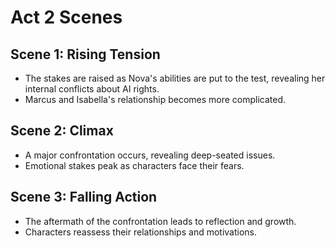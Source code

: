 # Act 2 Scenes
## Scene 1: Rising Tension
- The stakes are raised as Nova's abilities are put to the test, revealing her internal conflicts about AI rights.
- Marcus and Isabella's relationship becomes more complicated.

## Scene 2: Climax
- A major confrontation occurs, revealing deep-seated issues.
- Emotional stakes peak as characters face their fears.

## Scene 3: Falling Action
- The aftermath of the confrontation leads to reflection and growth.
- Characters reassess their relationships and motivations.
